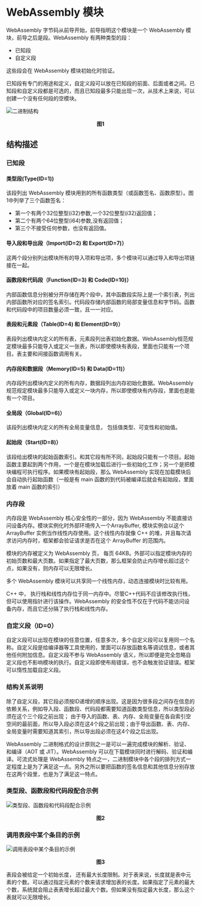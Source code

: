 # WebAssembly 模块

WebAssembly 字节码从前导开始，前导指明这个模块是一个 WebAssembly 模块，前导之后是段。WebAssembly 有两种类型的段：

- 已知段
- 自定义段

这些段会在 WebAssembly 模块初始化时验证。

已知段有专门的用途和定义，自定义段可以放在已知段的前面、后面或者之间。已知段和自定义段都是可选的，而且已知段最多只能出现一次，从技术上来说，可以创建一个没有任何段的空模块。

![二进制结构](../assets/webassembly-binary-format.drawio ':include :type=code')

**<center>图1</center>**

## 结构描述

### 已知段

#### 类型段(Type(ID=1))

该段列出 WebAssembly 模块用到的所有函数类型（或函数签名、函数原型）。图1中列举了三个函数签名：

- 第一个有两个32位整型(i32)参数,一个32位整型(i32)返回值；
- 第二个有两个64位整型(i64)参数,没有返回值；
- 第三个不接受任何参数，也没有返回值。

#### 导入段和导出段（Import(ID=2) 和 Export(ID=7)）

这两个段分别列出模块所有的导入项和导出项，多个模块可以通过导入和导出项链接在一起。

#### 函数段和代码段（Function(ID=3) 和 Code(ID=10)）

内部函数信息分别被分开存储在两个段中，其中函数段实际上是一个索引表，列出内部函数所对应的签名索引。代码段存储内部函数的局部变量信息和字节码。函数和代码段中的项目数量必须一致，且一一对应。

#### 表段和元素段（Table(ID=4) 和 Element(ID=9)）

表段列出模块内定义的所有表，元素段列出表初始化数据。WebAssembly规范规定模块最多只能导入或定义一张表，所以即使模块有表段，里面也只能有一个项目。表主要和间接函数调用有关。

#### 内存段和数据段（Memory(ID=5) 和 Data(ID=11)）

内存段列出模块内定义的所有内存，数据段列出内存初始化数据。WebAssembly 规范规定模块最多只能导入或定义一块内存，所以即使模块有内存段，里面也是能有一个项目。

#### 全局段（Global(ID=6)）

该段列出模块内定义的所有全局变量信息， 包括值类型、可变性和初始值。

#### 起始段（Start(ID=8)）

该段给出模块的起始函数索引。和其它段有所不同，起始段只能有一个项目。起始函数主要起到两个作用，一个是在模块加载后进行一些初始化工作；另一个是把模块编程可执行程序。如果模块有起始段，那么 WebAssembly 实现在加载模块后会自动执行起始函数（一般是有 main 函数的到代码被编译后就会有起始段，里面放着 main 函数的索引）

### 内存段

内存段是 WebAssembly 核心安全性的一部分，因为 WebAssembly 不能直接访问设备内存。模块实例化时外部环境传入一个ArrayBuffer, 模块实例会以这个 ArrayBuffer 实例当作线性内存使用。这个线性内存就像 C++ 的堆，并且每次请求访问内存时，框架都会验证请求是否在这个 ArrayBuffer 的范围内。

模块的内存被定义为 WebAssembly 页， 每页 64KB。外部可以指定模块内存的初始页数和最大页数。如果指定了最大页数，那么框架会防止内存增长超过这个点，如果没有，则内存可以无限增长。

多个 WebAssembly 模块可以共享同一个线性内存，动态连接模块时比较有用。

C++ 中， 执行栈和线性内存位于同一内存中。尽管C++代码不应该修改执行栈，但可以使用指针进行该操作。WebAssembly 的安全性不仅在于代码不能访问设备内存，而且它还分隔了执行栈和线性内存。

### 自定义段（ID=0）

自定义段可以出现在模块的任意位置，任意多次，多个自定义段可以复用同一个名称。自定义段是给编译器等工具使用的，里面可以存放函数名等调试信息，或者其他任何附加信息。自定义段不参与 WebAssembly 语义，所以即便是完全忽略自定义段也不影响模块的执行。自定义段即使布局错误，也不会触发验证错误。框架可以惰性加载自定义段。

### 结构关系说明

除了自定义段，其它段必须按ID递增的顺序出现。这是因为很多段之间存在信息的依赖关系，例如导入段、函数段、代码段都需要知道函数类型信息，所以类型段必须在这个三个段之前出现； 由于导入的函数、表、内存、全局变量在各自索引空空间的最前面，所以导入段必须在这4个段之前出现；由于导出函数、表、内存、全局变量时需要知道其索引，所以导出段必须在这4个段之后出现。

WebAssembly 二进制格式的设计原则之一是可以一遍完成模块的解析、验证、和编译（AOT 或 JIT）。WebAssembly 可以在下载模块同时进行解码、验证和编译。可流式处理是 WebAssembly 特点之一，二进制模块中各个段的排列方式一定程度上是为了满足这一点。另外之所以要把函数的签名信息和其他信息分别存放在这两个段里，也是为了满足这一特点。

### 类型段、函数段和代码段配合示例

![类型段、函数段和代码段配合示例](../assets/type-function-code-sections.drawio ':include :type=code')

**<center>图2</center>**

### 调用表段中某个条目的示例

![调用表段中某个条目的示例](../assets/table-section.drawio ':include :type=code')

**<center>图3</center>**

表段会被给定一个初始长度， 还有最大长度限制。对于表来说，长度就是表中元素的个数。可以通过指定元素的个数来请求增加表的长度。如果指定了元素的最大个数，系统就会阻止表表增长超过最大个数。但如果没有指定最大长度，那么这个表就可以无限增长。

<!-- ## 总结

WebAssembly 模块的段及设计方式带来的好处：

- 高效性  —— 可以在一轮内解析、验证并编译二进制字节码
- 流式编译 —— 解析、验证和编译可以在所有数据下载完全前就开始
- 并行化  —— 解析、验证和编译可以并行执行
- 安全性  —— 模块不能直接访问设备内存
 -->

